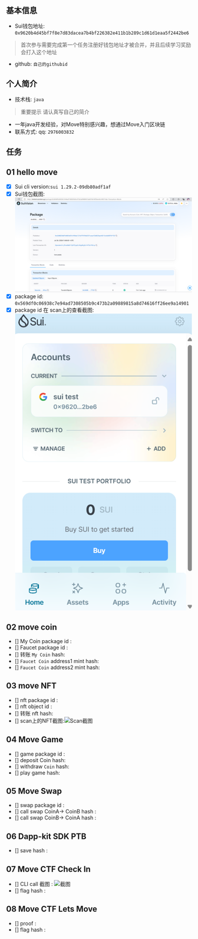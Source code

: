 ## 基本信息
- Sui钱包地址: `0x9620b4d45bf7f8e7d83dacea7b4bf226382e411b1b289c1d61d1eaa5f2442be6`
> 首次参与需要完成第一个任务注册好钱包地址才被合并，并且后续学习奖励会打入这个地址
- github: `自己的githubid`

## 个人简介
- 技术栈: `java`
> 重要提示 请认真写自己的简介
- 一年java开发经验，对Move特别感兴趣，想通过Move入门区块链
- 联系方式: qq: `2976003832` 

## 任务

##   01 hello move  
- [x] Sui cli version:`sui 1.29.2-09db80adf1af`
- [x] Sui钱包截图: ![Sui钱包截图](./images/01.png)
- [x] package id: `0x569df0c06938c7e94ad7308505b9c473b2a09889815a8d74616ff26ee9a14901`
- [x] package id 在 scan上的查看截图:![Scan截图](./images/02.png)

##   02 move coin
- [] My Coin package id : 
- [] Faucet package id : 
- [] 转账 `My Coin` hash:
- [] `Faucet Coin` address1 mint hash:
- [] `Faucet Coin` address2 mint hash:

##   03 move NFT
- [] nft package id :
- [] nft object id : 
- [] 转账 nft  hash:
- [] scan上的NFT截图:![Scan截图](./images/你的图片地址)

##   04 Move Game
- [] game package id :
- [] deposit Coin hash:
- [] withdraw `Coin` hash:
- [] play game hash:

##   05 Move Swap
- [] swap package id :
- [] call swap CoinA-> CoinB  hash :
- [] call swap CoinB-> CoinA  hash :

##   06 Dapp-kit SDK PTB
- [] save hash :

##   07 Move CTF Check In
- [] CLI call 截图 : ![截图](./images/你的图片地址)
- [] flag hash :

##   08 Move CTF Lets Move
- [] proof : 
- [] flag hash :
